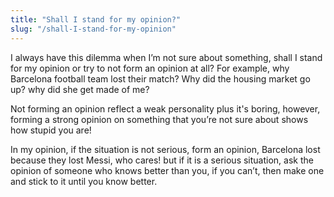 ```yaml
---
title: "Shall I stand for my opinion?"
slug: "/shall-I-stand-for-my-opinion"
---
```


I always have this dilemma when I’m not sure about something, shall I stand for my opinion or try to not form an opinion at all? For example, why Barcelona football team lost their match? Why did the housing market go up? why did she get made of me?

Not forming an opinion reflect a weak personality plus it's boring, however, forming a strong opinion on something that you’re not sure about shows how stupid you are! 

In my opinion, if the situation is not serious, form an opinion, Barcelona lost because they lost Messi, who cares! but if it is a serious situation, ask the opinion of someone who knows better than you, if you can’t, then make one and stick to it until you know better.
